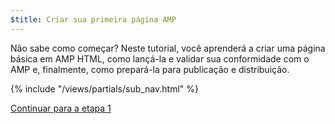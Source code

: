 ```yaml
---
$title: Criar sua primeira página AMP
---
```


Não sabe como começar? Neste tutorial, você aprenderá a criar uma página básica em AMP HTML, como lançá-la e validar sua conformidade com o AMP e, finalmente, como prepará-la para publicação e distribuição.

{% include "/views/partials/sub_nav.html" %}

<a class="button go-button" href="/pt_br/docs/get_started/general/create/basic_markup.html">Continuar para a etapa 1</a>
